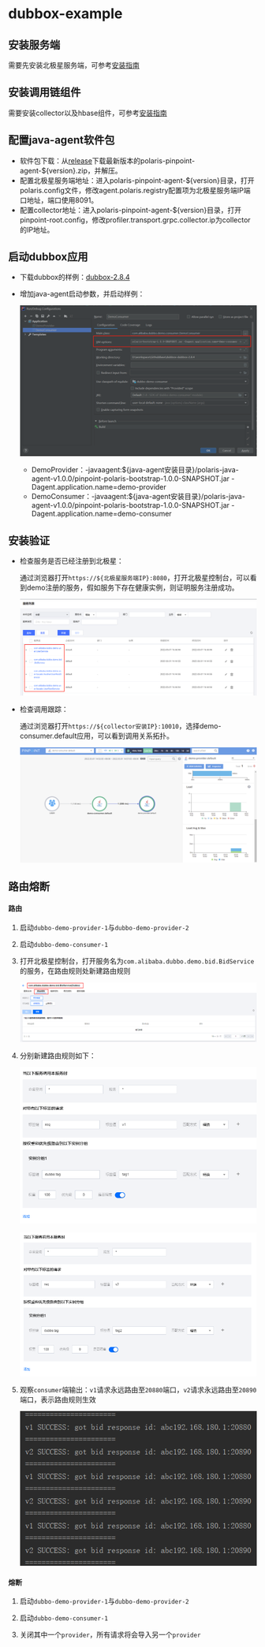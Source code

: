 
# dubbox-example

## 安装服务端

需要先安装北极星服务端，可参考[安装指南](https://polarismesh.cn/zh/doc/快速入门/安装服务端/安装单机版.html)

## 安装调用链组件

需要安装collector以及hbase组件，可参考[安装指南](https://github.com/polarismesh/polaris-java-agent/issues/20)

## 配置java-agent软件包

- 软件包下载：从[release](https://github.com/polarismesh/polaris-java-agent/releases/tag/v1.0.0)下载最新版本的polaris-pinpoint-agent-${version}.zip，并解压。
- 配置北极星服务端地址：进入polaris-pinpoint-agent-${version}目录，打开polaris.config文件，修改agent.polaris.registry配置项为北极星服务端IP端口地址，端口使用8091。
- 配置collector地址：进入polaris-pinpoint-agent-${version}目录，打开pinpoint-root.config，修改profiler.transport.grpc.collector.ip为collector的IP地址。

## 启动dubbox应用

- 下载dubbox的样例：[dubbox-2.8.4](https://github.com/dangdangdotcom/dubbox/tree/dubbox-2.8.4)

- 增加java-agent启动参数，并启动样例：
  
  ![pinpoint-startup](./pic/pinpoint-startup.png)
  
  - DemoProvider：-javaagent:${java-agent安装目录}/polaris-java-agent-v1.0.0/pinpoint-polaris-bootstrap-1.0.0-SNAPSHOT.jar -Dagent.application.name=demo-provider
  - DemoConsumer：-javaagent:${java-agent安装目录}/polaris-java-agent-v1.0.0/pinpoint-polaris-bootstrap-1.0.0-SNAPSHOT.jar -Dagent.application.name=demo-consumer

## 安装验证

- 检查服务是否已经注册到北极星：

  通过浏览器打开```https://${北极星服务端IP}:8080```，打开北极星控制台，可以看到demo注册的服务，假如服务下存在健康实例，则证明服务注册成功。

  ![](pic/polaris-server-services.png)    

- 检查调用跟踪：

  通过浏览器打开```https://${collector安装IP}:10010```，选择demo-consumer.default应用，可以看到调用关系拓扑。
  
  ![](pic/pinpoint-trace.png)    

## 路由熔断

#### 路由

1. 启动`dubbo-demo-provider-1`与`dubbo-demo-provider-2`

2. 启动`dubbo-demo-consumer-1`

3. 打开北极星控制台，打开服务名为`com.alibaba.dubbo.demo.bid.BidService`的服务，在路由规则处新建路由规则

    ![](pic/polaris-server-services-routing.png)  
     
4. 分别新建路由规则如下：

    ![](pic/polaris-routing-1.png)   

    ![](pic/polaris-routing-2.png)  

5. 观察`consumer`端输出：`v1`请求永远路由至`20880`端口，`v2`请求永远路由至`20890`端口，表示路由规则生效

    ![](pic/polaris-routing-result.png)  

#### 熔断

1. 启动`dubbo-demo-provider-1`与`dubbo-demo-provider-2`

2. 启动`dubbo-demo-consumer-1`

3. 关闭其中一个`provider`，所有请求将会导入另一个`provider`